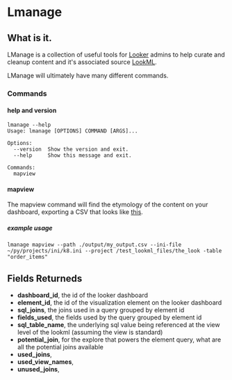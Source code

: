 # Lmanage
## What is it.
LManage is a collection of useful tools for [Looker](https://looker.com/) admins to help curate and cleanup content and it's associated source [LookML](https://docs.looker.com/data-modeling/learning-lookml/what-is-lookml).

LManage will ultimately have many different commands.
### Commands

#### help and version
```
lmanage --help
Usage: lmanage [OPTIONS] COMMAND [ARGS]...

Options:
  --version  Show the version and exit.
  --help     Show this message and exit.

Commands:
  mapview
```
#### mapview
The mapview command will find the etymology of the content on your dashboard, exporting a CSV that looks like [this](https://docs.google.com/spreadsheets/d/1TzeJW46ml0uzO9RdLOOLxwtvUWjhmZxoa-xq4pbznV0/edit?resourcekey=0-xbWC87hXYFNgy1As06NncA#gid=900312158).

##### example usage
`lmanage mapview --path ./output/my_output.csv --ini-file ~/py/projects/ini/k8.ini --project /test_lookml_files/the_look -table "order_items"`

## Fields Returneds

- **dashboard_id**, the id of the looker dashboard 	
- **element_id**, the id of the visualization element on the looker dashboard	
- **sql_joins**, the joins used in a query grouped by element id	
- **fields_used**, the fields used by the query grouped by element id
- **sql_table_name**, the underlying sql value being referenced at the view level of the lookml (assuming the view is standard)	
- **potential_join**, for the explore that powers the element query, what are all the potential joins available	
- **used_joins**, 	
- **used_view_names**,	
- **unused_joins**,
